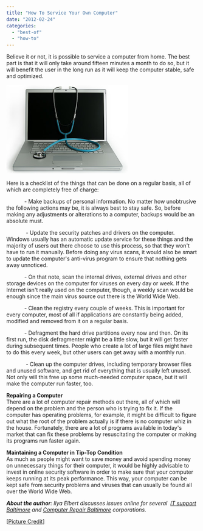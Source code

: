 ```yaml
---
title: "How To Service Your Own Computer"
date: "2012-02-24"
categories: 
  - "best-of"
  - "how-to"
---
```


Believe it or not, it is possible to service a computer from home. The best part is that it will only take around fifteen minutes a month to do so, but it will benefit the user in the long run as it will keep the computer stable, safe and optimized.  
  
  
  

[![](images/6713719679_b3f57a2da8.jpg)](http://4.bp.blogspot.com/-Yxsr7xKFpNc/T0cSOsph9fI/AAAAAAAAIcA/Dvj_YbNaydI/s1600/6713719679_b3f57a2da8.jpg)

  
  
Here is a checklist of the things that can be done on a regular basis, all of which are completely free of charge:  
  
            - Make backups of personal information. No matter how unobtrusive the following actions may be, it is always best to stay safe. So, before making any adjustments or alterations to a computer, backups would be an absolute must.  
  
             - Update the security patches and drivers on the computer. Windows usually has an automatic update service for these things and the majority of users out there choose to use this process, so that they won't have to run it manually. Before doing any virus scans, it would also be smart to update the computer's anti-virus program to ensure that nothing gets away unnoticed.  
  
            - On that note, scan the internal drives, external drives and other storage devices on the computer for viruses on every day or week. If the Internet isn't really used on the computer, though, a weekly scan would be enough since the main virus source out there is the World Wide Web.  
  
            - Clean the registry every couple of weeks. This is important for every computer, most of all if applications are constantly being added, modified and removed from it on a regular basis.  
  
            - Defragment the hard drive partitions every now and then. On its first run, the disk defragmenter might be a little slow, but it will get faster during subsequent times. People who create a lot of large files might have to do this every week, but other users can get away with a monthly run.  
  
             - Clean up the computer drives, including temporary browser files and unused software, and get rid of everything that is usually left unused. Not only will this free up some much-needed computer space, but it will make the computer run faster, too.  
  
**Repairing a Computer**   
There are a lot of computer repair methods out there, all of which will depend on the problem and the person who is trying to fix it. If the computer has operating problems, for example, it might be difficult to figure out what the root of the problem actually is if there is no computer whiz in the house. Fortunately, there are a lot of programs available in today's market that can fix these problems by resuscitating the computer or making its programs run faster again.  
  
**Maintaining a Computer in Tip-Top Condition**  
As much as people might want to save money and avoid spending money on unnecessary things for their computer, it would be highly advisable to invest in online security software in order to make sure that your computer keeps running at its peak performance. This way, your computer can be kept safe from security problems and viruses that can usually be found all over the World Wide Web.  
  

_**About the author**: Ilya Elbert discusses issues online for several  [IT support Baltimore](http://www.allitsupported.com/baltimore-it-support) and [Computer Repair Baltimore](http://www.computerrepairservicesusa.com/maryland/city/computer-repair-baltimore.html) corporations._  
  
\[[Picture Credit](http://www.flickr.com/photos/66126309@N02/6713719679/sizes/m/in/photostream/)\]
